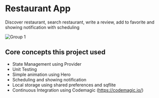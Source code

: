 # Restaurant App

Discover restaurant, search restaurant, write a review, add to favorite and showing notification with scheduling


![Group 1](https://user-images.githubusercontent.com/29432760/179778572-bba7adee-da2d-47fb-90c4-aed17ef73d5c.png)



## Core concepts this project used

* State Management using Provider
* Unit Testing
* Simple animation using Hero
* Scheduling and showing notification
* Local storage using shared preferences and sqflite
* Continuous Integration using Codemagic (https://codemagic.io/)
